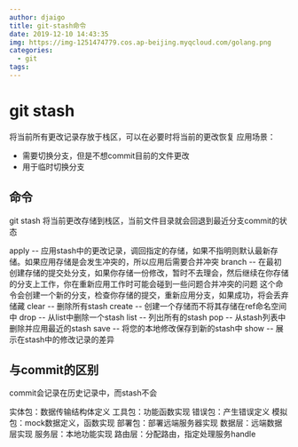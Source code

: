 ```yaml
---
author: djaigo
title: git-stash命令
date: 2019-12-10 14:43:35
img: https://img-1251474779.cos.ap-beijing.myqcloud.com/golang.png
categories: 
  - git
tags: 
---
```


# git stash
将当前所有更改记录存放于栈区，可以在必要时将当前的更改恢复
应用场景：
* 需要切换分支，但是不想commit目前的文件更改
* 用于临时切换分支

## 命令
git stash
将当前更改存储到栈区，当前文件目录就会回退到最近分支commit的状态

apply   -- 应用stash中的更改记录，调回指定的存储，如果不指明则默认最新存储。如果应用存储是会发生冲突的，所以应用后需要合并冲突
branch  -- 在最初创建存储的提交处分支，如果你存储一份修改，暂时不去理会，然后继续在你存储的分支上工作，你在重新应用工作时可能会碰到一些问题合并冲突的问题
这个命令会创建一个新的分支，检查你存储的提交，重新应用分支，如果成功，将会丢弃储藏
clear   -- 删除所有stash
create  -- 创建一个存储而不将其存储在ref命名空间中
drop    -- 从list中删除一个stash
list    -- 列出所有的stash
pop     -- 从stash列表中删除并应用最近的stash
save    -- 将您的本地修改保存到新的stash中
show    -- 展示在stash中的修改记录的差异

## 与commit的区别
commit会记录在历史记录中，而stash不会

实体包：数据传输结构体定义
工具包：功能函数实现
错误包：产生错误定义
模拟包：mock数据定义，函数实现
部署包：部署远端服务器实现
数据层：远端数据层实现
服务层：本地功能实现
路由层：分配路由，指定处理服务handle
